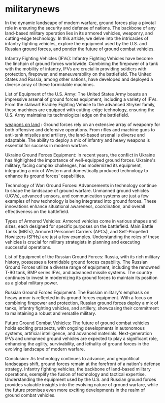 # militarynews

In the dynamic landscape of modern warfare, ground forces play a pivotal role in ensuring the security and defense of nations. The backbone of any land-based military operation lies in its armored vehicles, weaponry, and cutting-edge technology. In this article, we delve into the intricacies of infantry fighting vehicles, explore the equipment used by the U.S. and Russian ground forces, and ponder the future of ground combat vehicles.

Infantry Fighting Vehicles (IFVs):
Infantry Fighting Vehicles have become the linchpin of ground forces worldwide. Combining the firepower of a tank with the mobility of infantry, IFVs are crucial in providing soldiers with protection, firepower, and maneuverability on the battlefield. The United States and Russia, among other nations, have developed and deployed a diverse array of these formidable machines.

List of Equipment of the U.S. Army:
The United States Army boasts an impressive arsenal of ground forces equipment, including a variety of IFVs. From the stalwart Bradley Fighting Vehicle to the advanced Stryker family, these machines are equipped with cutting-edge technology, ensuring the U.S. Army maintains its technological edge on the battlefield.

<a href="https://blogs.commons.georgetown.edu/cctp-638-go127/biodynamic-agriculture/#comment-178926">weapons on land</a>
:
Ground forces rely on an extensive array of weaponry for both offensive and defensive operations. From rifles and machine guns to anti-tank missiles and artillery, the land-based arsenal is diverse and adaptable. The ability to deploy a mix of infantry and heavy weapons is essential for success in modern warfare.

Ukraine Ground Forces Equipment:
In recent years, the conflict in Ukraine has highlighted the importance of well-equipped ground forces. Ukraine's military, facing complex challenges, has modernized its equipment, integrating a mix of Western and domestically produced technology to enhance its ground forces' capabilities.

Technology of War: Ground Forces:
Advancements in technology continue to shape the landscape of ground warfare. Unmanned ground vehicles (UGVs), advanced sensors, and communication systems are just a few examples of how technology is being integrated into ground forces. These innovations enhance situational awareness, coordination, and overall effectiveness on the battlefield.

Types of Armored Vehicles:
Armored vehicles come in various shapes and sizes, each designed for specific purposes on the battlefield. Main Battle Tanks (MBTs), Armored Personnel Carriers (APCs), and Self-Propelled Howitzers (SPHs) are just a few examples. Understanding the roles of these vehicles is crucial for military strategists in planning and executing successful operations.

List of Equipment of the Russian Ground Forces:
Russia, with its rich military history, possesses a formidable ground forces capability. The Russian Ground Forces utilize a diverse range of equipment, including the renowned T-90 tank, BMP series IFVs, and advanced missile systems. The country continues to invest in modernizing its ground forces to maintain its position as a global military power.

Russian Ground Forces Equipment:
The Russian military's emphasis on heavy armor is reflected in its ground forces equipment. With a focus on combining firepower and protection, Russian ground forces deploy a mix of tanks, infantry fighting vehicles, and artillery, showcasing their commitment to maintaining a robust and versatile military.

Future Ground Combat Vehicles:
The future of ground combat vehicles holds exciting prospects, with ongoing developments in autonomous systems, artificial intelligence, and advanced materials. Next-generation IFVs and unmanned ground vehicles are expected to play a significant role, enhancing the agility, survivability, and lethality of ground forces in the evolving landscape of modern warfare.

Conclusion:
As technology continues to advance, and geopolitical landscapes shift, ground forces remain at the forefront of a nation's defense strategy. Infantry fighting vehicles, the backbone of land-based military operations, exemplify the fusion of technology and tactical expertise. Understanding the equipment used by the U.S. and Russian ground forces provides valuable insights into the evolving nature of ground warfare, while the future promises even more exciting developments in the realm of ground combat vehicles.







